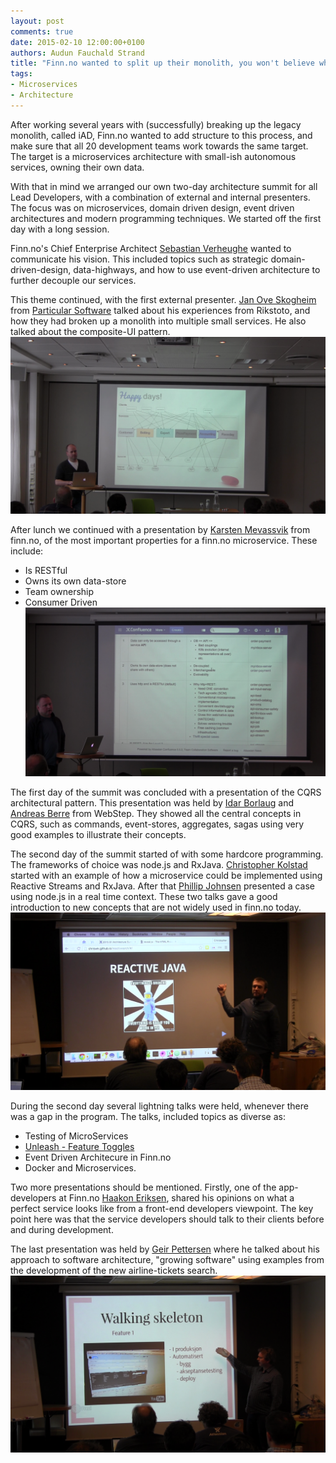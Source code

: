 ```yaml
---
layout: post
comments: true
date: 2015-02-10 12:00:00+0100
authors: Audun Fauchald Strand
title: "Finn.no wanted to split up their monolith, you won't believe what happens next"
tags:
- Microservices
- Architecture
---
```


After working several years with (successfully) breaking up the legacy monolith, called iAD, Finn.no wanted to add structure to this process, and make sure that all 20 development teams work towards the same target. 
The target is a microservices architecture with small-ish autonomous services, owning their own data.

With that in mind we arranged our own two-day architecture summit for all Lead Developers, with a combination of external and internal presenters. 
The focus was on microservices, domain driven design, event driven architectures and modern programming techniques. 
We started off the first day with a long session.

Finn.no's Chief Enterprise Architect [Sebastian Verheughe](https://www.linkedin.com/in/sebastian-verheughe) wanted to communicate his vision. 
This included topics such as strategic domain-driven-design, data-highways, and how to use event-driven architecture to further decouple our services.  

This theme continued, with the first external presenter. [Jan Ove Skogheim](https://www.linkedin.com/in/janovesk) from [Particular Software](http://particular.net/) talked about his experiences from Rikstoto, and how they had broken up a monolith into multiple small services. He also talked about the composite-UI pattern.
![Jan Ove Skogheim](/images/2015-02-09-summit/skogheim.png "Jan Ove Skogheim")

After lunch we continued with a presentation by [Karsten Mevassvik](http://no.linkedin.com/in/karstenmevassvik/en) from finn.no, of  the most important properties for a finn.no  microservice. These include:

- Is RESTful
- Owns its own data-store
- Team ownership
- Consumer Driven
![legoland](/images/2015-02-09-summit/legoland.png "Legoland Principles")



The first day of the summit was concluded with a presentation of the CQRS architectural pattern. This presentation was held by [Idar Borlaug](https://www.linkedin.com/in/andreasberre) and [Andreas Berre](https://www.linkedin.com/pub/idar-borlaug) from WebStep.
They showed all the central concepts in CQRS, such as commands, event-stores, aggregates, sagas using very good examples to illustrate their concepts.

The second day of the summit started of with some hardcore programming. The frameworks of choice was node.js and RxJava. [Christopher Kolstad](https://www.linkedin.com/in/chriswk) started with an example of how a microservice could be implemented using Reactive Streams and RxJava. After that [Phillip Johnsen](https://www.linkedin.com/in/phillipjohnsen) presented a case using node.js in a real time context.
These two talks gave a good introduction to new concepts that are not widely used in finn.no today.
![reactive java](/images/2015-02-09-summit/reactive.png "Reactive Java")


During the second day several lightning talks were held, whenever there was a gap in the program. The talks, included topics as diverse as:

- Testing of MicroServices
- [Unleash - Feature Toggles](https://github.com/finn-no/unleash)
- Event Driven Architecure in Finn.no
- Docker and Microservices.

Two more presentations should be mentioned. Firstly, one of the app-developers at Finn.no [Haakon Eriksen](http://no.linkedin.com/in/haakongjersvikeriksen/en), shared his opinions on what a perfect service looks like from a front-end developers viewpoint. The key point here was that the service developers should talk to their clients before and during development.

The last presentation was held by [Geir Pettersen](http://no.linkedin.com/in/geipette/en) where he talked about his approach to software architecture, "growing software" using examples from the development of the new airline-tickets search.
![Walking skeleton](/images/2015-02-09-summit/walking_skeleton.png "Walking Skeleton")



